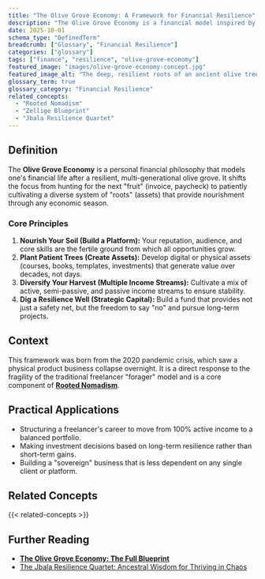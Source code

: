 ```yaml
---
title: "The Olive Grove Economy: A Framework for Financial Resilience"
description: "The Olive Grove Economy is a financial model inspired by the resilience of ancient olive groves, prioritizing diversified, long-term assets over short-term cash flow."
date: 2025-10-01
schema_type: "DefinedTerm"
breadcrumb: ["Glossary", "Financial Resilience"]
categories: ["glossary"]
tags: ["finance", "resilience", "olive-grove-economy"]
featured_image: "images/olive-grove-economy-concept.jpg"
featured_image_alt: "The deep, resilient roots of an ancient olive tree intertwined with glowing digital financial charts, symbolizing the stable, asset-based Olive Grove Economy."
glossary_term: true
glossary_category: "Financial Resilience"
related_concepts: 
  - "Rooted Nomadism"
  - "Zellige Blueprint"
  - "Jbala Resilience Quartet"
---
```


## Definition

The **Olive Grove Economy** is a personal financial philosophy that models one's financial life after a resilient, multi-generational olive grove. It shifts the focus from hunting for the next "fruit" (invoice, paycheck) to patiently cultivating a diverse system of "roots" (assets) that provide nourishment through any economic season.

### Core Principles

1.  **Nourish Your Soil (Build a Platform):** Your reputation, audience, and core skills are the fertile ground from which all opportunities grow.
2.  **Plant Patient Trees (Create Assets):** Develop digital or physical assets (courses, books, templates, investments) that generate value over decades, not days.
3.  **Diversify Your Harvest (Multiple Income Streams):** Cultivate a mix of active, semi-passive, and passive income streams to ensure stability.
4.  **Dig a Resilience Well (Strategic Capital):** Build a fund that provides not just a safety net, but the freedom to say "no" and pursue long-term projects.

## Context

This framework was born from the 2020 pandemic crisis, which saw a physical product business collapse overnight. It is a direct response to the fragility of the traditional freelancer "forager" model and is a core component of **[Rooted Nomadism](/glossary/rooted-nomadism/)**.

## Practical Applications
- Structuring a freelancer's career to move from 100% active income to a balanced portfolio.
- Making investment decisions based on long-term resilience rather than short-term gains.
- Building a "sovereign" business that is less dependent on any single client or platform.

## Related Concepts

{{< related-concepts >}}

## Further Reading

- **[The Olive Grove Economy: The Full Blueprint](/money-freedom/olive-grove-economy/)**
- [The Jbala Resilience Quartet: Ancestral Wisdom for Thriving in Chaos](/money-freedom/jbala-resilience-quartet/)